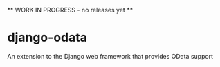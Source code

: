 ** WORK IN PROGRESS - no releases yet **

django-odata
============

An extension to the Django web framework that provides OData support
